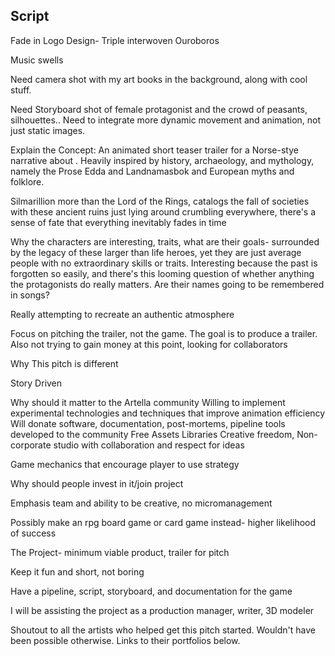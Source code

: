 ## Script

Fade in Logo Design- Triple interwoven Ouroboros

Music swells

Need camera shot with my art books in the background, along with cool stuff.

Need Storyboard shot of female protagonist and the crowd of peasants, silhouettes.. Need to integrate more dynamic movement and animation, not just static images.

Explain the Concept: An animated short teaser trailer for a Norse-stye narrative about .  Heavily inspired by history, archaeology, and mythology, namely the Prose Edda and Landnamasbok and European myths and folklore.

Silmarillion more than the Lord of the Rings, catalogs the fall of societies with these ancient ruins just lying around crumbling everywhere, there's a sense of fate that everything inevitably fades in time

Why the characters are interesting, traits, what are their goals- surrounded by the legacy of these larger than life heroes, yet they are just average people with no extraordinary skills or traits.  Interesting because the past is forgotten so easily, and there's this looming question of whether anything the protagonists do really matters.  Are their names going to be remembered in songs?

Really attempting to recreate an authentic atmosphere

Focus on pitching the trailer, not the game.  The goal is to produce a trailer.  Also not trying to gain money at this point, looking for collaborators

Why This pitch is different

Story Driven

Why should it matter to the Artella community
Willing to implement experimental technologies and techniques that improve animation efficiency
Will donate software, documentation, post-mortems, pipeline tools developed to the community
Free Assets Libraries
Creative freedom, 
Non- corporate studio with collaboration and respect for ideas

Game mechanics that encourage player to use strategy

Why should people invest in it/join project

Emphasis team and ability to be creative, no micromanagement

Possibly make an rpg board game or card game instead- higher likelihood of success

The Project- minimum viable product, trailer for pitch

Keep it fun and short, not boring

Have a pipeline, script, storyboard, and documentation for the game

I will be assisting the project as a production manager, writer, 3D modeler

Shoutout to all the artists who helped get this pitch started.  Wouldn't have been possible otherwise.  Links to their portfolios below.
